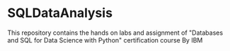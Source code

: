 # SQLDataAnalysis
This repository contains the hands on labs and assignment of "Databases and SQL for Data Science with Python" certification course By IBM
